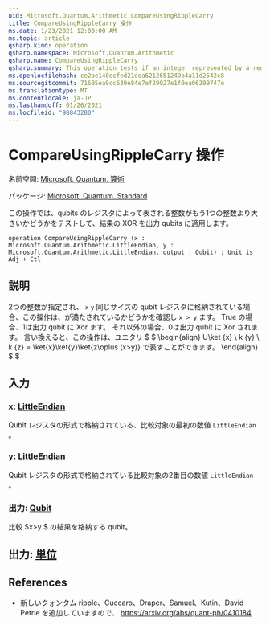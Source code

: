 ```yaml
---
uid: Microsoft.Quantum.Arithmetic.CompareUsingRippleCarry
title: CompareUsingRippleCarry 操作
ms.date: 1/23/2021 12:00:00 AM
ms.topic: article
qsharp.kind: operation
qsharp.namespace: Microsoft.Quantum.Arithmetic
qsharp.name: CompareUsingRippleCarry
qsharp.summary: This operation tests if an integer represented by a register of qubits is greater than another integer, applying an XOR of the result onto an output qubit.
ms.openlocfilehash: ce2be140ecfed21dea6212651249b4a11d2542c8
ms.sourcegitcommit: 71605ea9cc630e84e7ef29027e1f0ea06299747e
ms.translationtype: MT
ms.contentlocale: ja-JP
ms.lasthandoff: 01/26/2021
ms.locfileid: "98843280"
---
```

# <a name="compareusingripplecarry-operation"></a>CompareUsingRippleCarry 操作

名前空間: [Microsoft. Quantum. 算術](xref:Microsoft.Quantum.Arithmetic)

パッケージ: [Microsoft. Quantum. Standard](https://nuget.org/packages/Microsoft.Quantum.Standard)


この操作では、qubits のレジスタによって表される整数がもう1つの整数より大きいかどうかをテストして、結果の XOR を出力 qubits に適用します。

```qsharp
operation CompareUsingRippleCarry (x : Microsoft.Quantum.Arithmetic.LittleEndian, y : Microsoft.Quantum.Arithmetic.LittleEndian, output : Qubit) : Unit is Adj + Ctl
```


## <a name="description"></a>説明

2つの整数が指定され、 `x` `y` 同じサイズの qubit レジスタに格納されている場合、この操作は、が満たされているかどうかを確認し `x > y` ます。 True の場合、1は出力 qubit に Xor ます。 それ以外の場合、0は出力 qubit に Xor されます。
言い換えると、この操作は、ユニタリ $ $ \begin{align} U\ket {x} \ k {y} \ k {z} = \ket{x}\ket{y}\ket{z\oplus (x>y)} で表すことができます。
\end{align} $ $

## <a name="input"></a>入力

### <a name="x--littleendian"></a>x: [LittleEndian](xref:Microsoft.Quantum.Arithmetic.LittleEndian)

Qubit レジスタの形式で格納されている、比較対象の最初の数値 `LittleEndian` 。


### <a name="y--littleendian"></a>y: [LittleEndian](xref:Microsoft.Quantum.Arithmetic.LittleEndian)

Qubit レジスタの形式で格納されている比較対象の2番目の数値 `LittleEndian` 。


### <a name="output--qubit"></a>出力: [Qubit](xref:microsoft.quantum.lang-ref.qubit)

比較 $x>y $ の結果を格納する qubit。



## <a name="output--unit"></a>出力: [単位](xref:microsoft.quantum.lang-ref.unit)



## <a name="references"></a>References

- 新しいクォンタム ripple、Cuccaro、Draper、Samuel、Kutin、David Petrie を追加していますので、 https://arxiv.org/abs/quant-ph/0410184